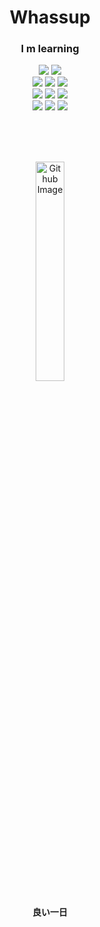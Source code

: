 <!-- <div align="center"><img width="80%" height="auto" src="https://github.com/andhuc/andhuc/blob/main/1.jpg?raw=true" /></div> -->
<h1 align="center">Whassup</h1>

<h3 align="center">I m learning</h3>
<p align="center">
<img src="https://img.shields.io/badge/Spring-6DB33F?style=for-the-badge&logo=spring&logoColor=white"/>
<img src="https://img.shields.io/badge/MySQL-5886A4?style=for-the-badge&logo=mysql&logoColor=white"/>
<br>
<img src="https://img.shields.io/badge/React-20232A?style=for-the-badge&logo=react&logoColor=61DAFB"/>
<img src="https://img.shields.io/badge/Node.js-43853D?style=for-the-badge&logo=node.js&logoColor=white"/>
<img src="https://img.shields.io/badge/MongoDB-4EA94B?style=for-the-badge&logo=mongodb&logoColor=white"/>
<br>
<img src="https://img.shields.io/badge/Angular-DD0031?style=for-the-badge&logo=angular&logoColor=white"/>
<img src="https://img.shields.io/badge/.NET-5C2D91?style=for-the-badge&logo=.net&logoColor=white"/>
<img src="https://img.shields.io/badge/MSSQL_Server-CC2927?style=for-the-badge&logo=microsoft-sql-server&logoColor=white"/>
<br>
<img src="https://img.shields.io/badge/docker-%230db7ed.svg?style=for-the-badge&logo=docker&logoColor=white"/>
<img src="https://img.shields.io/badge/redis-%23DD0031.svg?&style=for-the-badge&logo=redis&logoColor=white"/>
<img src="https://img.shields.io/badge/rabbitmq-%23FF6600.svg?&style=for-the-badge&logo=rabbitmq&logoColor=white"/>
<br>
<br>
<!-- <img src="https://github-readme-stats.vercel.app/api/top-langs/?username=andhuc&theme=tokyonight"/> -->

<!-- <img src="https://img.shields.io/badge/PostgreSQL-316192?style=for-the-badge&logo=postgresql&logoColor=white"/> -->

<!-- <img src="https://img.shields.io/badge/Adobe%20Photoshop-31A8FF?style=for-the-badge&logo=Adobe%20Photoshop&logoColor=black"/> -->
<!-- <br>
<img src="https://img.shields.io/badge/MongoDB-4EA94B?style=for-the-badge&logo=mongodb&logoColor=white"/>
<img src="https://img.shields.io/badge/Express.js-404D59?style=for-the-badge"/>
<img src="https://img.shields.io/badge/React-20232A?style=for-the-badge&logo=react&logoColor=61DAFB"/> -->
</p>

<br />

<!-- [![Top Langs](https://github-readme-stats.vercel.app/api/top-langs/?username=andhuc&layout=donut-vertical)](https://github.com/anuraghazra/github-readme-stats) -->

<br />

<p align="center">
<img width="30%" align="center" alt="Github Image" src="https://raw.githubusercontent.com/onimur/.github/master/.resources/git-header.svg" />
</p>


<h4 align="center">良い一日</h4>
